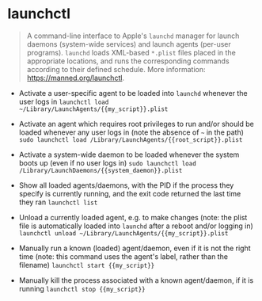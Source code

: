 # launchctl
> A command-line interface to Apple's `launchd` manager for launch daemons (system-wide services) and launch agents (per-user programs).
> `launchd` loads XML-based `*.plist` files placed in the appropriate locations, and runs the corresponding commands according to their defined schedule.
> More information: <https://manned.org/launchctl>.

- Activate a user-specific agent to be loaded into `launchd` whenever the user logs in
`launchctl load ~/Library/LaunchAgents/{{my_script}}.plist`

- Activate an agent which requires root privileges to run and/or should be loaded whenever any user logs in (note the absence of `~` in the path)
`sudo launchctl load /Library/LaunchAgents/{{root_script}}.plist`

- Activate a system-wide daemon to be loaded whenever the system boots up (even if no user logs in)
`sudo launchctl load /Library/LaunchDaemons/{{system_daemon}}.plist`

- Show all loaded agents/daemons, with the PID if the process they specify is currently running, and the exit code returned the last time they ran
`launchctl list`

- Unload a currently loaded agent, e.g. to make changes (note: the plist file is automatically loaded into `launchd` after a reboot and/or logging in)
`launchctl unload ~/Library/LaunchAgents/{{my_script}}.plist`

- Manually run a known (loaded) agent/daemon, even if it is not the right time (note: this command uses the agent's label, rather than the filename)
`launchctl start {{my_script}}`

- Manually kill the process associated with a known agent/daemon, if it is running
`launchctl stop {{my_script}}`
